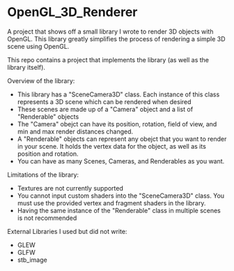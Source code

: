 # OpenGL_3D_Renderer

A project that shows off a small library I wrote to render 3D objects with OpenGL. This library greatly simplifies the process of rendering a simple 3D scene using OpenGL.

This repo contains a project that implements the library (as well as the library itself).


Overview of the library:
- This library has a "SceneCamera3D" class. Each instance of this class represents a 3D scene which can be rendered when desired
- These scenes are made up of a "Camera" object and a list of "Renderable" objects
- The "Camera" obejct can have its position, rotation, field of view, and min and max render distances changed.
- A "Renderable" objects can represent any obejct that you want to render in your scene. It holds the vertex data for the object, as well as its position and rotation.
- You can have as many Scenes, Cameras, and Renderables as you want.


Limitations of the library:
- Textures are not currently supported
- You cannot input custom shaders into the "SceneCamera3D" class. You must use the provided vertex and fragment shaders in the library.
- Having the same instance of the "Renderable" class in multiple scenes is not recommended


External Libraries I used but did not write:
- GLEW
- GLFW
- stb_image
